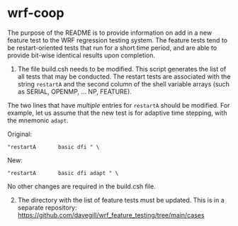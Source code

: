 # wrf-coop

The purpose of the README is to provide information on add in a new feature
test to the WRF regression testing system. The feature tests tend to be restart-oriented
tests that run for a short time period, and are able to provide bit-wise identical
results upon completion.


1. The file build.csh needs to
be modified. This script generates the list of all tests that may be conducted. The restart
tests are associated with the string `restartA` and the second column of the shell variable
arrays (such as SERIAL, OPENMP, ... NP, FEATURE).

The two lines that have _multiple_ entries for `restartA` should be modified. For example, let us
assume that the new test is for adaptive time stepping, with the mnemonic `adapt`.

Original:
```
"restartA       basic dfi " \
```

New:
```
"restartA       basic dfi adapt " \
```
No other changes are required in the build.csh file.

2. The directory with the list of feature tests must be updated. This is in a separate
repository: https://github.com/davegill/wrf_feature_testing/tree/main/cases

